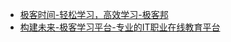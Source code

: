 - [极客时间-轻松学习，高效学习-极客邦](https://time.geekbang.org)
- [构建未来-极客学习平台-专业的IT职业在线教育平台](https://www.jiker.com)